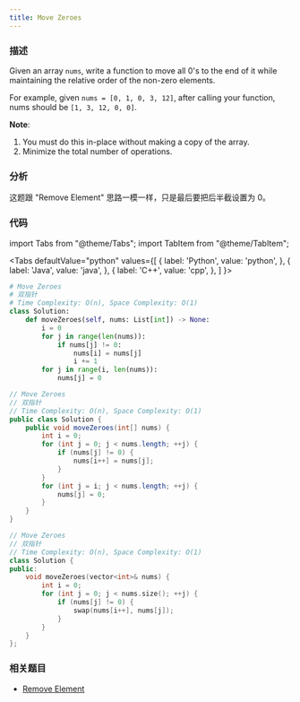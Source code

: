 ```yaml
---
title: Move Zeroes
---
```


### 描述

Given an array `nums`, write a function to move all 0's to the end of it while maintaining the relative order of the non-zero elements.

For example, given `nums = [0, 1, 0, 3, 12]`, after calling your function, nums should be `[1, 3, 12, 0, 0]`.

**Note**:

1. You must do this in-place without making a copy of the array.
1. Minimize the total number of operations.

### 分析

这题跟 "Remove Element" 思路一模一样，只是最后要把后半截设置为 0。

### 代码

import Tabs from "@theme/Tabs";
import TabItem from "@theme/TabItem";

<Tabs
defaultValue="python"
values={[
{ label: 'Python', value: 'python', },
{ label: 'Java', value: 'java', },
{ label: 'C++', value: 'cpp', },
]
}>
<TabItem value="python">

```python
# Move Zeroes
# 双指针
# Time Complexity: O(n), Space Complexity: O(1)
class Solution:
    def moveZeroes(self, nums: List[int]) -> None:
        i = 0
        for j in range(len(nums)):
            if nums[j] != 0:
                nums[i] = nums[j]
                i += 1
        for j in range(i, len(nums)):
            nums[j] = 0
```

</TabItem>
<TabItem value="java">

```java
// Move Zeroes
// 双指针
// Time Complexity: O(n), Space Complexity: O(1)
public class Solution {
    public void moveZeroes(int[] nums) {
        int i = 0;
        for (int j = 0; j < nums.length; ++j) {
            if (nums[j] != 0) {
                nums[i++] = nums[j];
            }
        }
        for (int j = i; j < nums.length; ++j) {
            nums[j] = 0;
        }
    }
}
```

</TabItem>
<TabItem value="cpp">

```cpp
// Move Zeroes
// 双指针
// Time Complexity: O(n), Space Complexity: O(1)
class Solution {
public:
    void moveZeroes(vector<int>& nums) {
        int i = 0;
        for (int j = 0; j < nums.size(); ++j) {
            if (nums[j] != 0) {
                swap(nums[i++], nums[j]);
            }
        }
    }
};
```

</TabItem>
</Tabs>

### 相关题目

- [Remove Element](remove-element.md)
